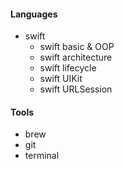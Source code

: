 #### Languages
- swift
	- swift basic & OOP
	- swift architecture
	- swift lifecycle
	- swift UIKit
	- swift URLSession

#### Tools
- brew
- git
- terminal